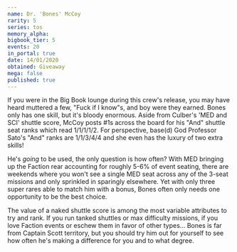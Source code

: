 ```yaml
---
name: Dr. 'Bones' McCoy
rarity: 5
series: tos
memory_alpha:
bigbook_tier: 5
events: 20
in_portal: true
date: 14/01/2020
obtained: Giveaway
mega: false
published: true
---
```


If you were in the Big Book lounge during this crew's release, you may have heard muttered a few, "Fuck if I know"s, and boy were they earned. Bones only has one skill, but it's bloody enormous. Aside from Culber's 'MED and SCI' shuttle score, McCoy posts #1s across the board for his "And" shuttle seat ranks which read 1/1/1/1/2. For perspective, base(d) God Professor Sato's "And" ranks are 1/1/3/4/4 and she even has the luxury of two extra skills!

He's *going* to be used, the only question is how often? With MED bringing up the Faction rear accounting for roughly 5-6% of event seating, there are weekends where you won't see a single MED seat across any of the 3-seat missions and only sprinkled in sparingly elsewhere. Yet with only three super rares able to match him with a bonus, Bones often only needs one opportunity to be the best choice.

The value of a naked shuttle score is among the most variable attributes to try and rank. If you run tanked shuttles or max difficulty missions, if you love Faction events or eschew them in favor of other types... Bones is far from Captain Scott territory, but you should try him out for yourself to see how often he's making a difference for you and to what degree.

